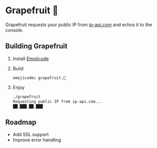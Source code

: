 # Grapefruit 🍇

Grapefruit requests your public IP from [ip-api.com](https://ip-api.com/) and echos it to the console.

## Building Grapefruit

1. Install [Emojicode](https://www.emojicode.org/docs/guides/install)


1. Build
    ```bashsh
    emojicodec grapefruit.🍇
    ```

1. Enjoy
    ```sh
    ./grapefruit
    Requesting public IP from ip-api.com...
    ██.███.██.███
    ```

## Roadmap
- Add SSL support
- Improve error handling
